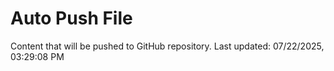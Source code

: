 # Auto Push File

Content that will be pushed to GitHub repository.
Last updated: 07/22/2025, 03:29:08 PM